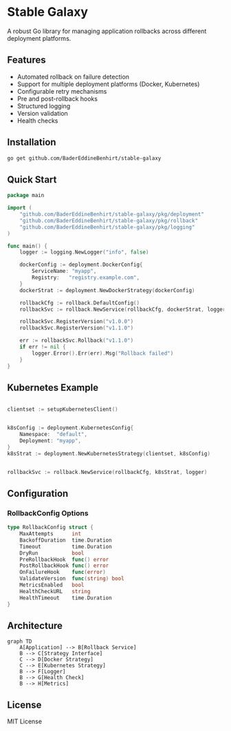 # Stable Galaxy

A robust Go library for managing application rollbacks across different deployment platforms.

## Features

- Automated rollback on failure detection
- Support for multiple deployment platforms (Docker, Kubernetes)
- Configurable retry mechanisms
- Pre and post-rollback hooks
- Structured logging
- Version validation
- Health checks

## Installation

```bash
go get github.com/BaderEddineBenhirt/stable-galaxy
```

## Quick Start

```go
package main

import (
    "github.com/BaderEddineBenhirt/stable-galaxy/pkg/deployment"
    "github.com/BaderEddineBenhirt/stable-galaxy/pkg/rollback"
    "github.com/BaderEddineBenhirt/stable-galaxy/pkg/logging"
)

func main() {
    logger := logging.NewLogger("info", false)

    dockerConfig := deployment.DockerConfig{
        ServiceName: "myapp",
        Registry:   "registry.example.com",
    }
    dockerStrat := deployment.NewDockerStrategy(dockerConfig)

    rollbackCfg := rollback.DefaultConfig()
    rollbackSvc := rollback.NewService(rollbackCfg, dockerStrat, logger)

    rollbackSvc.RegisterVersion("v1.0.0")
    rollbackSvc.RegisterVersion("v1.1.0")

    err := rollbackSvc.Rollback("v1.1.0")
    if err != nil {
        logger.Error().Err(err).Msg("Rollback failed")
    }
}
```

## Kubernetes Example

```go

clientset := setupKubernetesClient()


k8sConfig := deployment.KubernetesConfig{
    Namespace:  "default",
    Deployment: "myapp",
}
k8sStrat := deployment.NewKubernetesStrategy(clientset, k8sConfig)


rollbackSvc := rollback.NewService(rollbackCfg, k8sStrat, logger)
```

## Configuration

### RollbackConfig Options
```go
type RollbackConfig struct {
    MaxAttempts      int
    BackoffDuration  time.Duration
    Timeout          time.Duration
    DryRun           bool
    PreRollbackHook  func() error
    PostRollbackHook func() error
    OnFailureHook    func(error)
    ValidateVersion  func(string) bool
    MetricsEnabled   bool
    HealthCheckURL   string
    HealthTimeout    time.Duration
}
```

## Architecture

```mermaid
graph TD
    A[Application] --> B[Rollback Service]
    B --> C[Strategy Interface]
    C --> D[Docker Strategy]
    C --> E[Kubernetes Strategy]
    B --> F[Logger]
    B --> G[Health Check]
    B --> H[Metrics]
```

## License

MIT License
